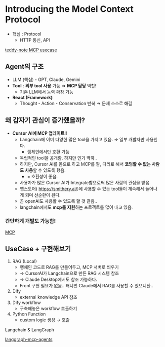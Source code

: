 # Introducing the Model Context Protocol

- 핵심 : Protocol
    - HTTP 통신, API

[teddy-note MCP usecase](https://github.com/teddynote-lab/mcp-usecase/tree/main)

## Agent의 구조

- LLM (핵심) - GPT, Claude, Gemini
- **Tool** : **외부 tool 사용** 가능 ⇒ **MCP 담당** 역할!
    - 기존 LLM에서 능력 확장 가능
- **React (Framework)**
    - Thought - Action - Conservation 반복 → 문제 스스로 해결

## 왜 갑자기 관심이 증가했을까?

- **Cursor AI에 MCP 업데이트**!!
    - Langchain에 이미 다양한 많은 tool을 가지고 있음. ⇒ 일부 개발자만 사용한다.
        - 랭체인에서만 호환 가능
    - 독립적인 tool을 공개함. 하지만 인기 딱히..
    - 하지만, Cursor AI를 몸으로 하고 MCP를 팔, 다리로 해서 **코딩할 수 없는 사람도 사용**할 수 있도록 했음.
        - = 호환성이 좋음.
    - 사용자가 많은 Cursor AI가 Integrate함으로써 많은 사람의 관심을 받음.
    - 앱스토어( https://smithery.ai/)에 사용할 수 있는 tool들이 계속해서 늘어나게 되며 선순환이 된다.
    - 곧 openAI도 사용할 수 있도록 할 것 같음..
    - langchain에서도 **mcp를 지원**하는 프로젝트를 많이 내고 있음.

### 간단하게 개발도 가능함!

[MCP](https://github.com/modelcontextprotocol/python-sdk)

## UseCase + 구현해보기

1. RAG (Local)
    - 랭체인 코드로 RAG를 만들어두고, MCP 서버로 띄우기
    - →  CursorAI가  Langchain으로 만든 RAG 시스템 참조
    - → Claude Desktop에서도 참조 가능하다.
    - Front 구현 필요가 없음.. 왜냐면 Claude에서 RAG를 사용할 수 있으니깐..
2. Dify
    - external knowledge API 참조
3. Dify workflow
    - 구축해놓은 workflow 호출하기
4. Python Function
    - custom logic 생성 → 호출

Langchain & LangGraph

[langgraph-mcp-agents](https://github.com/teddynote-lab/langgraph-mcp-agents/)
